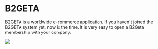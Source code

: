 # B2GETA
B2GETA is a worldwide e-commerce application. If you haven't joined the B2GETA system yet, now is the time. It is very easy to open a B2Geta membership with your company.


<a href = "https://s11.gifyu.com/images/SuIAi.jpg" target = "_blank"> <img src = "https://s11.gifyu.com/images/SuIAi.jpg" /> </a>
